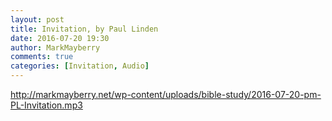 ```yaml
---
layout: post
title: Invitation, by Paul Linden
date: 2016-07-20 19:30
author: MarkMayberry
comments: true
categories: [Invitation, Audio]
---
```

http://markmayberry.net/wp-content/uploads/bible-study/2016-07-20-pm-PL-Invitation.mp3
